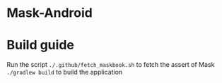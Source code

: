 # Mask-Android

# Build guide
Run the script `./.github/fetch_maskbook.sh` to fetch the assert of Mask
`./gradlew build` to build the application